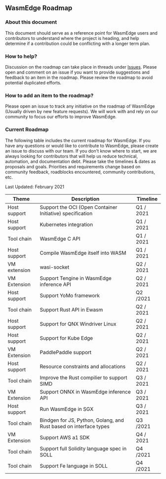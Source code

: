 ## WasmEdge Roadmap


### About this document

This document should serve as a reference point for WasmEdge users and contributors to understand where the project is heading, and help determine if a contribution could be conflicting with a longer term plan.


### How to help?

Discussion on the roadmap can take place in threads under [Issues](https://github.com/WasmEdge/WasmEdge/issues). Please open and comment on an issue if you want to provide suggestions and feedback to an item in the roadmap. Please review the roadmap to avoid potential duplicated efforts.


### How to add an item to the roadmap?

Please open an issue to track any initiative on the roadmap of WasmEdge (Usually driven by new feature requests). We will work with and rely on our community to focus our efforts to improve WasmEdge.


### Current Roadmap

The following table includes the current roadmap for WasmEdge. If you have any questions or would like to contribute to WasmEdge, please create an issue to discuss with our team. If you don't know where to start, we are always looking for contributors that will help us reduce technical, automation, and documentation debt. Please take the timelines & dates as proposals and goals. Priorities and requirements change based on community feedback, roadblocks encountered, community contributions, etc.

Last Updated: February 2021


|Theme	|Description	|Timeline	|
|---	|---	|---	|
|Host support	|Support the OCI (Open Container Initiative) specification	|Q1 / 2021	|
|Host support	|Kubernetes integration	|Q1 / 2021	|
|Tool chain	|WasmEdge C API	|Q1 / 2021	|
|Host support	|Compile WasmEdge itself into WASM	|Q1 / 2021	|
|VM extension	|wasi-socket	|Q2 / 2021	|
|VM Extension	|Support Tengine in WasmEdge inference API	|Q2 / 2021	|
|Host support	|Support YoMo framework	|Q2 /2021	|
|Tool chain	|Support Rust API in Ewasm	|Q2 / 2021	|
|Host support	|Support for QNX Windriver Linux	|Q2 / 2021	|
|Host support	|Support for Kube Edge	|Q2 / 2021	|
|VM Extension	|PaddlePaddle support	|Q2 / 2021	|
|Host support	|Resource constraints and allocations	|Q2 / 2021	|
|Tool chain	|Improve the Rust compilier to support SIMD	|Q3 / 2021	|
|VM Extension	|Support ONNX in WasmEdge inference API	|Q3 / 2021	|
|Host support	|Run WasmEdge in SGX	|Q3 / 2021	|
|Tool chain	|Bindgen for JS, Python, Golang, and Rust based on interface types	|Q3 /2021	|
|VM Extension	|Support AWS a1 SDK	|Q4 / 2021	|
|Tool chain	|Support full Solidity language spec in SOLL	|Q4 /2021	|
|Tool chain	|Support Fe language in SOLL	|Q4 /2021	|

